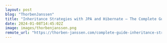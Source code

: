 ```yaml
---
layout: post
blog: "ThorbenJanssen"
title: "Inheritance Strategies with JPA and Hibernate – The Complete Guide"
date: 2024-01-08T14:45:02Z
image: images/thorbenjanssen.png
remote_url: "https://thorben-janssen.com/complete-guide-inheritance-strategies-jpa-hibernate/"
---
```

